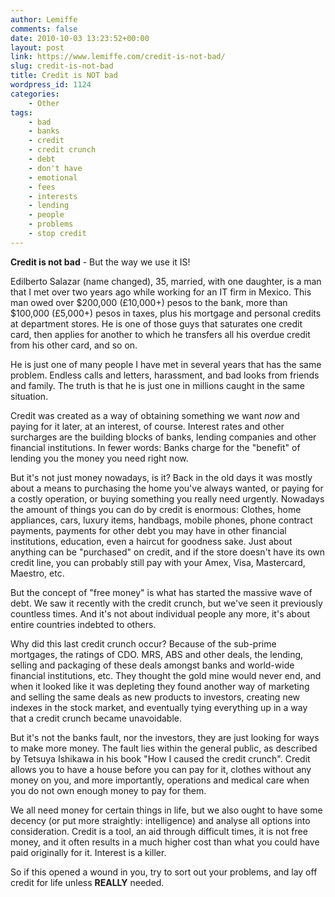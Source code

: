 ```yaml
---
author: Lemiffe
comments: false
date: 2010-10-03 13:23:52+00:00
layout: post
link: https://www.lemiffe.com/credit-is-not-bad/
slug: credit-is-not-bad
title: Credit is NOT bad
wordpress_id: 1124
categories:
    - Other
tags:
    - bad
    - banks
    - credit
    - credit crunch
    - debt
    - don't have
    - emotional
    - fees
    - interests
    - lending
    - people
    - problems
    - stop credit
---
```


**Credit is not bad** - But the way we use it IS!

Edilberto Salazar (name changed), 35, married, with one daughter, is a man that I met over two years ago while working for an IT firm in Mexico. This man owed over $200,000 (£10,000+) pesos to the bank, more than $100,000 (£5,000+) pesos in taxes, plus his mortgage and personal credits at department stores. He is one of those guys that saturates one credit card, then applies for another to which he transfers all his overdue credit from his other card, and so on.

He is just one of many people I have met in several years that has the same problem. Endless calls and letters, harassment, and bad looks from friends and family. The truth is that he is just one in millions caught in the same situation.

Credit was created as a way of obtaining something we want _now_ and paying for it later, at an interest, of course. Interest rates and other surcharges are the building blocks of banks, lending companies and other financial institutions. In fewer words: Banks charge for the "benefit" of lending you the money you need right now.

But it's not just money nowadays, is it? Back in the old days it was mostly about a means to purchasing the home you've always wanted, or paying for a costly operation, or buying something you really need urgently. Nowadays the amount of things you can do by credit is enormous: Clothes, home appliances, cars, luxury items, handbags, mobile phones, phone contract payments, payments for other debt you may have in other financial institutions, education, even a haircut for goodness sake. Just about anything can be "purchased" on credit, and if the store doesn't have its own credit line, you can probably still pay with your Amex, Visa, Mastercard, Maestro, etc.

But the concept of "free money" is what has started the massive wave of debt. We saw it recently with the credit crunch, but we've seen it previously countless times. And it's not about individual people any more, it's about entire countries indebted to others.

Why did this last credit crunch occur? Because of the sub-prime mortgages, the ratings of CDO. MRS, ABS and other deals, the lending, selling and packaging of these deals amongst banks and world-wide financial institutions, etc. They thought the gold mine would never end, and when it looked like it was depleting they found another way of marketing and selling the same deals as new products to investors, creating new indexes in the stock market, and eventually tying everything up in a way that a credit crunch became unavoidable.

But it's not the banks fault, nor the investors, they are just looking for ways to make more money. The fault lies within the general public, as described by Tetsuya Ishikawa in his book "How I caused the credit crunch". Credit allows you to have a house before you can pay for it, clothes without any money on you, and more importantly, operations and medical care when you do not own enough money to pay for them.

We all need money for certain things in life, but we also ought to have some decency (or put more straightly: intelligence) and analyse all options into consideration. Credit is a tool, an aid through difficult times, it is not free money, and it often results in a much higher cost than what you could have paid originally for it. Interest is a killer.

So if this opened a wound in you, try to sort out your problems, and lay off credit for life unless **REALLY** needed.
